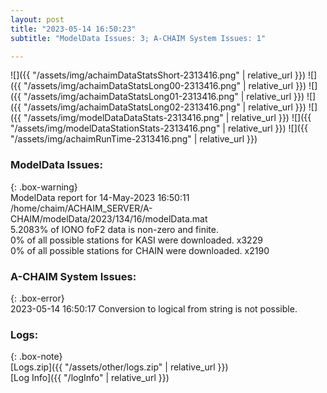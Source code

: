 ```yaml
---
layout: post
title: "2023-05-14 16:50:23"
subtitle: "ModelData Issues: 3; A-CHAIM System Issues: 1"

---
```


![]({{ "/assets/img/achaimDataStatsShort-2313416.png" | relative_url }})
![]({{ "/assets/img/achaimDataStatsLong00-2313416.png" | relative_url }})
![]({{ "/assets/img/achaimDataStatsLong01-2313416.png" | relative_url }})
![]({{ "/assets/img/achaimDataStatsLong02-2313416.png" | relative_url }})
![]({{ "/assets/img/modelDataDataStats-2313416.png" | relative_url }})
![]({{ "/assets/img/modelDataStationStats-2313416.png" | relative_url }})
![]({{ "/assets/img/achaimRunTime-2313416.png" | relative_url }})


### ModelData Issues:  
  
{: .box-warning}  
 ModelData report for 14-May-2023 16:50:11   
 /home/chaim/ACHAIM_SERVER/A-CHAIM/modelData/2023/134/16/modelData.mat   
 5.2083% of IONO foF2 data is non-zero and finite.   
 0% of all possible stations for KASI were downloaded. x3229   
 0% of all possible stations for CHAIN were downloaded. x2190   
  
### A-CHAIM System Issues:  
  
{: .box-error}  
2023-05-14 16:50:17 Conversion to logical from string is not possible.  

### Logs:  
  
{: .box-note}  
[Logs.zip]({{ "/assets/other/logs.zip" | relative_url }})  
[Log Info]({{ "/logInfo" | relative_url }})  
